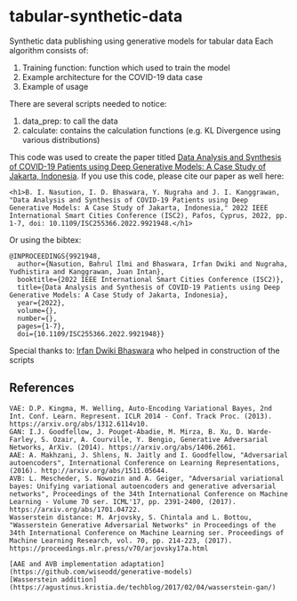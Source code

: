 # tabular-synthetic-data
 Synthetic data publishing using generative models for tabular data
 Each algorithm consists of:
 1. Training function: function which used to train the model
 2. Example architecture for the COVID-19 data case
 3. Example of usage

 There are several scripts needed to notice:
 1. data_prep: to call the data
 2. calculate: contains the calculation functions (e.g. KL Divergence using various distributions)

This code was used to create the paper titled [Data Analysis and Synthesis of COVID-19 Patients using Deep Generative Models: A Case Study of Jakarta, Indonesia](https://ieeexplore.ieee.org/document/9921948/). If you use this code, please cite our paper as well here:
```
<h1>B. I. Nasution, I. D. Bhaswara, Y. Nugraha and J. I. Kanggrawan, "Data Analysis and Synthesis of COVID-19 Patients using Deep Generative Models: A Case Study of Jakarta, Indonesia," 2022 IEEE International Smart Cities Conference (ISC2), Pafos, Cyprus, 2022, pp. 1-7, doi: 10.1109/ISC255366.2022.9921948.</h1>
```
Or using the bibtex:
```
@INPROCEEDINGS{9921948,
  author={Nasution, Bahrul Ilmi and Bhaswara, Irfan Dwiki and Nugraha, Yudhistira and Kanggrawan, Juan Intan},
  booktitle={2022 IEEE International Smart Cities Conference (ISC2)}, 
  title={Data Analysis and Synthesis of COVID-19 Patients using Deep Generative Models: A Case Study of Jakarta, Indonesia}, 
  year={2022},
  volume={},
  number={},
  pages={1-7},
  doi={10.1109/ISC255366.2022.9921948}}
```

Special thanks to: [Irfan Dwiki Bhaswara](https://github.com/bhaswara) who helped in construction of the scripts

## References
    VAE: D.P. Kingma, M. Welling, Auto-Encoding Variational Bayes, 2nd Int. Conf. Learn. Represent. ICLR 2014 - Conf. Track Proc. (2013). https://arxiv.org/abs/1312.6114v10.
    GAN: I.J. Goodfellow, J. Pouget-Abadie, M. Mirza, B. Xu, D. Warde-Farley, S. Ozair, A. Courville, Y. Bengio, Generative Adversarial Networks, ArXiv. (2014). https://arxiv.org/abs/1406.2661.
    AAE: A. Makhzani, J. Shlens, N. Jaitly and I. Goodfellow, "Adversarial autoencoders", International Conference on Learning Representations, (2016). http://arxiv.org/abs/1511.05644.
    AVB: L. Mescheder, S. Nowozin and A. Geiger, "Adversarial variational bayes: Unifying variational autoencoders and generative adversarial networks", Proceedings of the 34th International Conference on Machine Learning - Volume 70 ser. ICML'17, pp. 2391-2400, (2017). https://arxiv.org/abs/1701.04722.
    Wasserstein distance: M. Arjovsky, S. Chintala and L. Bottou, "Wasserstein Generative Adversarial Networks" in Proceedings of the 34th International Conference on Machine Learning ser. Proceedings of Machine Learning Research, vol. 70, pp. 214-223, (2017). https://proceedings.mlr.press/v70/arjovsky17a.html

    [AAE and AVB implementation adaptation](https://github.com/wiseodd/generative-models)
    [Wasserstein addition](https://agustinus.kristia.de/techblog/2017/02/04/wasserstein-gan/)
